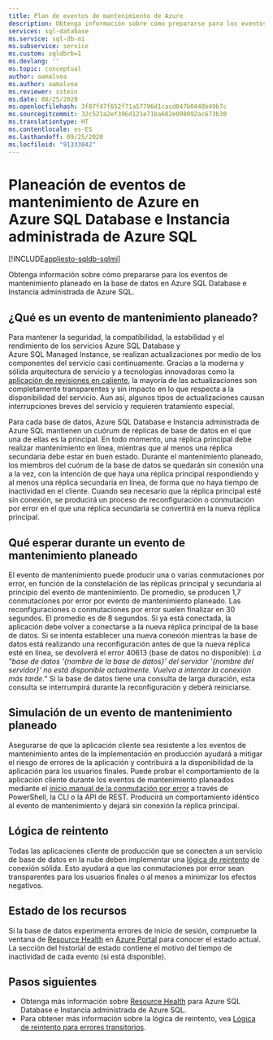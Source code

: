 ```yaml
---
title: Plan de eventos de mantenimiento de Azure
description: Obtenga información sobre cómo prepararse para los eventos de mantenimiento planeado en Azure SQL Database e Instancia administrada de Azure SQL.
services: sql-database
ms.service: sql-db-mi
ms.subservice: service
ms.custom: sqldbrb=1
ms.devlang: ''
ms.topic: conceptual
author: aamalvea
ms.author: aamalvea
ms.reviewer: sstein
ms.date: 08/25/2020
ms.openlocfilehash: 3f87f47f652f71a57796d1cacd047b0448b49b7c
ms.sourcegitcommit: 32c521a2ef396d121e71ba682e098092ac673b30
ms.translationtype: HT
ms.contentlocale: es-ES
ms.lasthandoff: 09/25/2020
ms.locfileid: "91333042"
---
```

# <a name="plan-for-azure-maintenance-events-in-azure-sql-database-and-azure-sql-managed-instance"></a>Planeación de eventos de mantenimiento de Azure en Azure SQL Database e Instancia administrada de Azure SQL
[!INCLUDE[appliesto-sqldb-sqlmi](../includes/appliesto-sqldb-sqlmi.md)]

Obtenga información sobre cómo prepararse para los eventos de mantenimiento planeado en la base de datos en Azure SQL Database e Instancia administrada de Azure SQL.

## <a name="what-is-a-planned-maintenance-event"></a>¿Qué es un evento de mantenimiento planeado?

Para mantener la seguridad, la compatibilidad, la estabilidad y el rendimiento de los servicios Azure SQL Database y Azure SQL Managed Instance, se realizan actualizaciones por medio de los componentes del servicio casi continuamente. Gracias a la moderna y sólida arquitectura de servicio y a tecnologías innovadoras como la [aplicación de revisiones en caliente](https://aka.ms/azuresqlhotpatching), la mayoría de las actualizaciones son completamente transparentes y sin impacto en lo que respecta a la disponibilidad del servicio. Aun así, algunos tipos de actualizaciones causan interrupciones breves del servicio y requieren tratamiento especial. 

Para cada base de datos, Azure SQL Database e Instancia administrada de Azure SQL mantienen un cuórum de réplicas de base de datos en el que una de ellas es la principal. En todo momento, una réplica principal debe realizar mantenimiento en línea, mientras que al menos una réplica secundaria debe estar en buen estado. Durante el mantenimiento planeado, los miembros del cuórum de la base de datos se quedarán sin conexión una a la vez, con la intención de que haya una réplica principal respondiendo y al menos una réplica secundaria en línea, de forma que no haya tiempo de inactividad en el cliente. Cuando sea necesario que la réplica principal esté sin conexión, se producirá un proceso de reconfiguración o conmutación por error en el que una réplica secundaria se convertirá en la nueva réplica principal.  

## <a name="what-to-expect-during-a-planned-maintenance-event"></a>Qué esperar durante un evento de mantenimiento planeado

El evento de mantenimiento puede producir una o varias conmutaciones por error, en función de la constelación de las réplicas principal y secundaria al principio del evento de mantenimiento. De promedio, se producen 1,7 conmutaciones por error por evento de mantenimiento planeado. Las reconfiguraciones o conmutaciones por error suelen finalizar en 30 segundos. El promedio es de 8 segundos. Si ya está conectada, la aplicación debe volver a conectarse a la nueva réplica principal de la base de datos. Si se intenta establecer una nueva conexión mientras la base de datos está realizando una reconfiguración antes de que la nueva réplica esté en línea, se devolverá el error 40613 (base de datos no disponible): *La "base de datos '{nombre de la base de datos}' del servidor '{nombre del servidor}' no está disponible actualmente. Vuelva a intentar la conexión más tarde."* Si la base de datos tiene una consulta de larga duración, esta consulta se interrumpirá durante la reconfiguración y deberá reiniciarse.

## <a name="how-to-simulate-a-planned-maintenance-event"></a>Simulación de un evento de mantenimiento planeado

Asegurarse de que la aplicación cliente sea resistente a los eventos de mantenimiento antes de la implementación en producción ayudará a mitigar el riesgo de errores de la aplicación y contribuirá a la disponibilidad de la aplicación para los usuarios finales. Puede probar el comportamiento de la aplicación cliente durante los eventos de mantenimiento planeados mediante el [inicio manual de la conmutación por error](https://aka.ms/mifailover-techblog) a través de PowerShell, la CLI o la API de REST. Producirá un comportamiento idéntico al evento de mantenimiento y dejará sin conexión la réplica principal.

## <a name="retry-logic"></a>Lógica de reintento

Todas las aplicaciones cliente de producción que se conecten a un servicio de base de datos en la nube deben implementar una [lógica de reintento](troubleshoot-common-connectivity-issues.md#retry-logic-for-transient-errors) de conexión sólida. Esto ayudará a que las conmutaciones por error sean transparentes para los usuarios finales o al menos a minimizar los efectos negativos.

## <a name="resource-health"></a>Estado de los recursos

Si la base de datos experimenta errores de inicio de sesión, compruebe la ventana de [Resource Health](../../service-health/resource-health-overview.md#get-started) en [Azure Portal](https://portal.azure.com) para conocer el estado actual. La sección del historial de estado contiene el motivo del tiempo de inactividad de cada evento (si está disponible).

## <a name="next-steps"></a>Pasos siguientes

- Obtenga más información sobre [Resource Health](resource-health-to-troubleshoot-connectivity.md) para Azure SQL Database e Instancia administrada de Azure SQL.
- Para obtener más información sobre la lógica de reintento, vea [Lógica de reintento para errores transitorios](troubleshoot-common-connectivity-issues.md#retry-logic-for-transient-errors).
